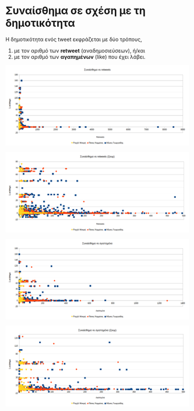 ﻿
# Συναίσθημα σε σχέση με τη δημοτικότητα


Η δημοτικότητα ενός tweet εκφράζεται με δύο τρόπους, 

1.  με τον αριθμό των **retweet** (αναδημοσιεύσεων), ή/και
2.  με τον αριθμό των **αγαπημένων** (like) που έχει λάβει.

![στιγμιότυπο οθόνης από το Calc](συναίσθημα-vs-retweets.png)

![στιγμιότυπο οθόνης από το Calc](συναίσθημα-vs-retweets-ζουμ.png)

![στιγμιότυπο οθόνης από το Calc](συναίσθημα-vs-αγαπημένα.png)

![στιγμιότυπο οθόνης από το Calc](συναίσθημα-vs-αγαπημένα-ζουμ.png)